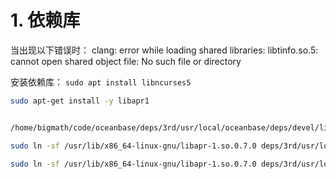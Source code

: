
# 1. 依赖库

当出现以下错误时：
clang: error while loading shared libraries: libtinfo.so.5: cannot open shared object file: No such file or directory

安装依赖库：
`sudo apt install libncurses5`

```bash
sudo apt-get install -y libapr1


/home/bigmath/code/oceanbase/deps/3rd/usr/local/oceanbase/deps/devel/lib

sudo ln -sf /usr/lib/x86_64-linux-gnu/libapr-1.so.0.7.0 deps/3rd/usr/local/oceanbase/deps/devel/lib/libapr-1.so

sudo ln -sf /usr/lib/x86_64-linux-gnu/libapr-1.so.0.7.0 deps/3rd/usr/local/oceanbase/deps/devel/lib/libapr-1.so.0
```
